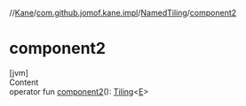 //[Kane](../../index.md)/[com.github.jomof.kane.impl](../index.md)/[NamedTiling](index.md)/[component2](component2.md)



# component2  
[jvm]  
Content  
operator fun [component2](component2.md)(): [Tiling](../-tiling/index.md)<[E](index.md)>  



